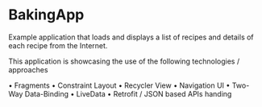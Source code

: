 # BakingApp

Example application that loads and displays a list of recipes and details of each recipe from the Internet. 

This application is showcasing the use of the following technologies / approaches

•	Fragments
•	Constraint Layout
•	Recycler View
•	Navigation UI
•	Two-Way Data-Binding
•	LiveData
•	Retrofit / JSON based APIs handing
